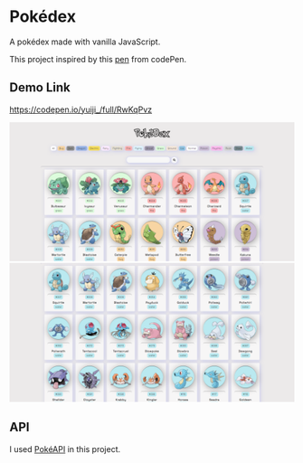 # Pokédex

A pokédex made with vanilla JavaScript.

This project inspired by this [pen](https://codepen.io/FlorinPop17/pen/gOYZxyE) from codePen.

## Demo Link

https://codepen.io/yuiji_/full/RwKqPvz

![alt text](https://github.com/yuiji/pokedex/blob/master/images/pokedex-1.png)
![alt text](https://github.com/yuiji/pokedex/blob/master/images/pokedex-2.png)

## API

I used [PokéAPI](https://pokeapi.co) in this project.



